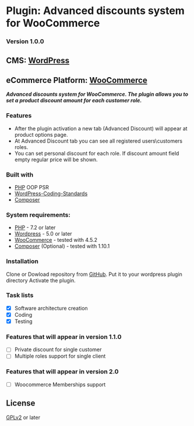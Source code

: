 # Plugin: Advanced discounts system for WooCommerce
### Version 1.0.0

## CMS: [WordPress]
## eCommerce Platform: [WooCommerce]

***Advanced discounts system for WooCommerce. The plugin allows you to set a product discount amount for each customer role.***

### Features
  - After the plugin activation a new tab (Advanced Discount) will appear at product options page.
  - At Advanced Discount tab you can see all registered users\customers roles.
  - You can set personal discount for each role. If discount amount field empty regular price will be shown.

### Built with

- [PHP] OOP PSR
- [WordPress-Coding-Standards]
- [Composer]

### System requirements:

* [PHP] -  7.2 or later
* [Wordpress] - 5.0 or later
* [WooCommerce] - tested with 4.5.2
* [Composer] (Optional) - tested with 1.10.1


### Installation

Clone or Dowload repository from [GitHub].
Put it to your wordpress plugin directory
Activate the plugin.


### Task lists

- [X] Software architecture creation
- [X] Coding
- [X] Testing

### Features that will appear in version 1.1.0
- [ ] Private discount for single customer
- [ ] Multiple roles support for single client

### Features that will appear in version 2.0
- [ ] Woocommerce Memberships support

License
----

[GPLv2] or later

[//]: #
   [GitHub]: <https://github.com/SobolevAnatoly/Advanced-discounts-system-for-WooCommerce/>
   [PHP]: <https://www.php.net/>
   [WordPress]: <https://wordpress.org/>
   [WooCommerce]: <https://woocommerce.com/>
   [GPLv2]: <https://www.gnu.org/licenses/old-licenses/gpl-2.0.en.html>
   [Composer]: <https://getcomposer.org/>
   [WordPress-Coding-Standards]: <https://github.com/WordPress/WordPress-Coding-Standards>
